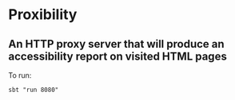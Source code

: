Proxibility
===========

An HTTP proxy server that will produce an accessibility report on visited HTML pages
------------------------------------------------------------------------------------

To run:

    sbt "run 8080"